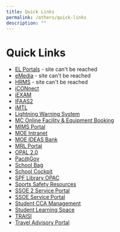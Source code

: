 ```yaml
---
title: Quick Links
permalink: /others/quick-links
description: ""
---
```

# **Quick Links**

*   [EL Portals](http://www.elportals.sg/) - site can't be reached
*   [eMedia](http://emedia.moe.edu.sg/) - site can't be reached
*   [HRMS](https://hrms.moe.gov.sg/) - site can't be reached
*   [iCONnect](https://icon.moe.edu.sg/)
*   [iEXAM](https://iexams.seab.gov.sg/login)
*   [IFAAS2](https://ifaas2-idm.moe.gov.sg/oam/server/obrareq.cgi?encquery%3Dil9oLi3FDmIvJ%2B%2FP6cU90%2FpW8vCLQE15WuSeFclXSoYtrfYYCpMRNAldVzAi%2BSn5Ef3OcJNTzaLmYGwSfLjtfJCqQJyZrO7PZ%2BummmeGHvMS1cTBpU94hnAehg5M10hiT7MQIYxBshFu05n6iKMP0XlFEnfnZbGcrk5RulX%2BoiVCAw1Cl4Okar0I%2BYQ9IvjpsBAyGTHq6VfKxI9qbqQHbL0uroCpTumLP2GezzH8XLZz1%2F9xQSG3112PHad5Vad5%20agentid%3DMOEHOST%20ver%3D1%20crmethod%3D2&ECID-Context=1.0006lBKlP4U2nJmLSqo2yc0004Q3000HCh%3BkXjE)
*   [iMTL](https://imtl.moe.edu.sg/)
*   [Lightning Warning System](http://www.weather.gov.sg/lightning/)
*   [MC Online Facility & Equipment Booking](https://www.mconline.sg/)
*   [MIMS Portal](https://portal.mims.moe.gov.sg/)
*   [MOE Intranet](https://intranet.moe.gov.sg/)
*   [MOE IDEAS Bank](https://ideas.moe.gov.sg/)
*   [MRL Portal](https://springfieldsec.spydus.com.sg/cgi-bin/spydus.exe/MSGTRN/OPAC/HOME)
*   [OPAL 2.0](https://idm.opal2.moe.edu.sg/account/login?returnUrl=%2Fconnect%2Fauthorize%2Fcallback%3Fresponse_type%3Dcode%26client_id%3DOpal2WebApp%26state%3DgLnJjdvhqoTm8rYfvx3zuAKXIwWcyJaBmkn8Kdea8cHX-%26redirect_uri%3Dhttps%253A%252F%252Fwww.opal2.moe.edu.sg%252Fapp%252Findex.html%26scope%3Dcxprofile%2520openid%2520cxDomainInternalApi%26code_challenge%3DPZ2fBl6FjMSxAmmVIVvIWVShcR6vCi1u5CT0i6Grbs0%26code_challenge_method%3DS256%26nonce%3DgLnJjdvhqoTm8rYfvx3zuAKXIwWcyJaBmkn8Kdea8cHX-)
*   [Pac@Gov](https://pacgov.agd.gov.sg/ipac/portal/jsp/login/index1.jsp)
*   [School Bag](http://www.schoolbag.sg/)
*   [School Cockpit](https://schoolcockpit.moe.gov.sg/)
*   [SPF Library OPAC](https://schoolibrary.moe.edu.sg/springfieldsec)
*   [Sports Safety Resources](https://www.sportsingapore.gov.sg/sports-education/sports-safety/safety-resources-and-useful-links)
*   [SSOE 2 Service Portal](https://adfs.schools.moe.edu.sg/adfs/ls/?SAMLRequest=jVJbT8IwFP4rS9%2FZDclYw0gmxEiCuAj64Ftpz6BJ186ebuq%2FdwwM%2BADx9fS7nfN1gqxScU3zxu31C3w0gM77qpRGenzJSGM1NQwlUs0qQOo4XedPSxr7Ia2tcYYbRbwcEayTRs%2BMxqYCuwbbSg6vL8uM7J2rkQYBooHYrwz4IBofd4Fmbc124AtDvHlnLTU7aJwZTJToI98bo%2FCSeJgHCgPiPRjLoY%2BfkZIpBOIt5hlZr2ZJUoYi4glPwvEoFZCKKCzHZQp3nI22SdQBsWCIsoUzFbGBhUbHtMtIHEbpIIwHcbgJIzoa0uHQH8fpO%2FGK0%2BL3Ugupd7evtD2CkD5uNsWgeF5veoFWCrCrDv3PA72Bxf44nSaZTvp%2BaB%2FYXlZ2Owv77YlMr5lOgkvpk1FND0kX88Ioyb%2B9XCnzObPAXJfe2Qb6IirmrrtHftRPpBiUPZQ2GmvgspQgSDA92f79i9Mf&RelayState=https%3A%2F%2Fssoe2.moe.edu.sg%2Fsaml_redirector.do%3Fsysparm_nostack%3Dtrue%26sysparm_uri%3D%252Fnav_to.do%253Furi%253D%25252F%25252F)
*   [SSOE Service Portal](https://ssoe.moe.edu.sg/)
*   [Student CCA Management](http://www.learnfusion.com/schools/springfield/)
*   [Student Learning Space](https://learning.moe.edu.sg/)
*   [TRAISI](https://traisi.moe.gov.sg/AD/login.asp)
*   [Travel Advisory Portal](http://www.internationalsos.com/MasterPortal/default.aspx?membnum=02AABC000031)